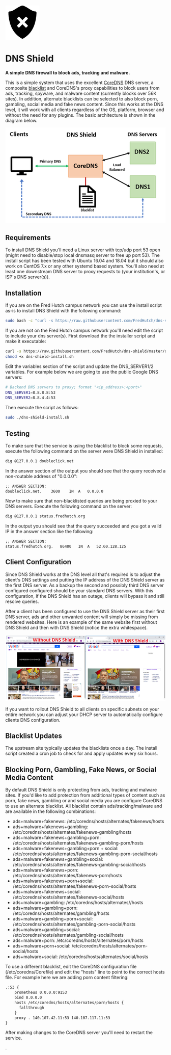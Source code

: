 ![](images/2018-10-14-11-03-47.png)
# **DNS Shield** 

**A simple DNS firewall to block ads, tracking and malware.**

This is a simple system that uses the excellent [CoreDNS](https://coredns.io/) DNS server, a composite [blacklist](https://github.com/StevenBlack/hosts) and CoreDNS's proxy capabilities to block users from ads, tracking, spyware, and malware content (currently blocks over 56K sites). In addition, alternate blacklists can be selected to also block porn, gambling, social media and fake news content. Since this works at the DNS level, it will work with all clients regardless of the OS, platform, browser and without the need for any plugins. The basic architecture is shown in the diagram below.

![](images/2018-10-14-12-08-36.png)

## Requirements

To install DNS Shield you'll need a Linux server with tcp/udp port 53 open (might need to disable/stop local dnsmasq server to free up port 53). The install script has been tested with Ubuntu 16.04 and 18.04 but it should also work on CentOS 7.x or any other systemd based system.  You'll also need at least one downstream DNS server to proxy requests to (your institution's, or ISP's DNS server(s)).

## Installation

If you are on the Fred Hutch campus network you can use the install script as-is to install DNS Shield with the following command:  

```bash
sudo bash -c "curl -s https://raw.githubusercontent.com/FredHutch/dns-shield/master/dns-shield-install.sh | bash"
```

If you are not on the Fred Hutch campus network you'll need edit the script to include your dns server(s). First download the the installer script and make it executable:

```bash
curl -s https://raw.githubusercontent.com/FredHutch/dns-shield/master/dns-shield-install.sh  > dns-shield-install.sh
chmod +x dns-shield-install.sh
```

Edit the variables section of the script and update the DNS_SERVER1/2 variables. For example below we are going to use the public Google DNS servers:

```bash
# Backend DNS servers to proxy; format "<ip_address>:<port>"
DNS_SERVER1=8.8.8.8:53
DNS_SERVER2=8.8.4.4:53
```

Then execute the script as follows:

```bash
sudo ./dns-shield-install.sh
```

## Testing

To make sure that the service is using the blacklist to block some requests, execute the following command on the server were DNS Shield in installed:

```bash
dig @127.0.0.1 doubleclick.net
```

In the answer section of the output you should see that the query received a non-routable address of "0.0.0.0":

```bind
;; ANSWER SECTION:
doubleclick.net.	3600	IN	A	0.0.0.0
```

Now to make sure that non-blacklisted queries are being proxied to your DNS servers. Execute the following command on the server:

```bash
dig @127.0.0.1 status.fredhutch.org
```

In the output you should see that the query succeeded and you got a vaild IP in the answer section like the following:

```bind
;; ANSWER SECTION:
status.fredhutch.org.	86400	IN	A	52.60.128.125
```

## Client Configuration

Since DNS Shield works at the DNS level all that's required is to adjust the client's DNS settings and putting the IP address of the DNS Shield server as the first DNS server. As a backup the second and possibly third DNS server configured configured should be your standard DNS servers. With this configuration, if the DNS Shield has an outage, clients will bypass it and still resolve queries.

After a client has been configured to use the DNS Shield server as their first DNS server, ads and other unwanted content will simply be missing from rendered websites. Here is an example of the same website first without DNS Shield and then with DNS Shield (notice the extra whitespace).

![](images/2018-10-14-13-00-35.png)

If you want to rollout DNS Shield to all clients on specific subnets on your entire network you can adjust your DHCP server to automatically configure clients DNS configuration.

## Blacklist Updates

The upstream site typically updates the blacklists once a day. The install script created a cron job to check for and apply updates every six hours.

## Blocking Porn, Gambling, Fake News, or Social Media Content

By default DNS Shield is only protecting from ads, tracking and malware sites. If you'd like to add protection from additional types of content such as porn, fake news, gambling or and social media you are configure CoreDNS to use an alternate blacklist. All blacklist contain ads/tracking/malware and are available in the following combinations:

- ads+malware+fakenews:  /etc/coredns/hosts/alternates/fakenews/hosts
- ads+malware+fakenews+gambling: /etc/coredns/hosts/alternates/fakenews-gambling/hosts
- ads+malware+fakenews+gambling+porn: /etc/coredns/hosts/alternates/fakenews-gambling-porn/hosts
- ads+malware+fakenews+gambling+porn + social: /etc/coredns/hosts/alternates/fakenews-gambling-porn-social/hosts
- ads+malware+fakenews+gambling+social: /etc/coredns/hosts/alternates/fakenews-gambling-social/hosts
- ads+malware+fakenews+porn: /etc/coredns/hosts/alternates/fakenews-porn/hosts
- ads+malware+fakenews+porn+social: /etc/coredns/hosts/alternates/fakenews-porn-social/hosts
- ads+malware+fakenews+social: /etc/coredns/hosts/alternates/fakenews-social/hosts
- ads+malware+gambling: /etc/coredns/hosts/alternates//hosts
- ads+malware+gambling+porn: /etc/coredns/hosts/alternates/gambling/hosts
- ads+malware+gambling+porn+social: /etc/coredns/hosts/alternates/gambling-porn-social/hosts
- ads+malware+gambling+social: /etc/coredns/hosts/alternates/gambling-social/hosts
- ads+malware+porn: /etc/coredns/hosts/alternates/porn/hosts
- ads+malware+porn+social: /etc/coredns/hosts/alternates/porn-social/hosts
- ads+malware+social: /etc/coredns/hosts/alternates/social/hosts

To use a different blacklist, edit the CoreDNS configuration file (/etc/coredns/Corefile) and edit the "hosts" line to point to the correct hosts file. For example here we are adding porn content filtering:

```bind
.:53 {
    prometheus 0.0.0.0:9153
    bind 0.0.0.0
    hosts /etc/coredns/hosts/alternates/porn/hosts {
      fallthrough
    }
    proxy . 140.107.42.11:53 140.107.117.11:53
}
```

After making changes to the CoreDNS server you'll need to restart the service.

.
